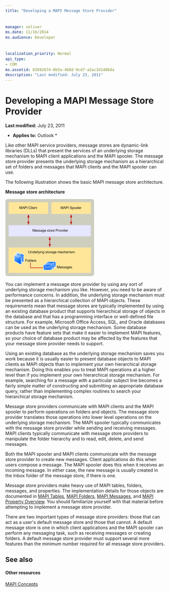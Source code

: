 ```yaml
---
title: "Developing a MAPI Message Store Provider"
 
 
manager: soliver
ms.date: 11/16/2014
ms.audience: Developer
 
 
localization_priority: Normal
api_type:
- COM
ms.assetid: 83692674-0b5a-468d-9cd7-a2ac3d140bda
description: "Last modified: July 23, 2011"
---
```


# Developing a MAPI Message Store Provider

 **Last modified:** July 23, 2011 
  
 * **Applies to:** Outlook * 
  
Like other MAPI service providers, message stores are dynamic-link libraries (DLLs) that present the services of an underlying storage mechanism to MAPI client applications and the MAPI spooler. The message store provider presents the underlying storage mechanism as a hierarchical set of folders and messages that MAPI clients and the MAPI spooler can use.
  
The following illustration shows the basic MAPI message store architecture.
  
 **Message store architecture**
  
![Message store architecture](media/storearc.gif)
  
You can implement a message store provider by using any sort of underlying storage mechanism you like. However, you need to be aware of performance concerns. In addition, the underlying storage mechanism must be presented as a hierarchical collection of MAPI objects. These requirements mean that message stores are typically implemented by using an existing database product that supports hierarchical storage of objects in the database and that has a programming interface or well-defined file structure. For example, Microsoft Office Access, SQL, and Oracle databases can be used as the underlying storage mechanism. Some database products have feature sets that make it easier to implement MAPI features, so your choice of database product may be affected by the features that your message store provider needs to support.
  
Using an existing database as the underlying storage mechanism saves you work because it is usually easier to present database objects to MAPI clients as MAPI objects than to implement your own hierarchical storage mechanism. Doing this enables you to treat MAPI operations at a higher level than if you implement your own hierarchical storage mechanism. For example, searching for a message with a particular subject line becomes a fairly simple matter of constructing and submitting an appropriate database query, rather than implementing complex routines to search your hierarchical storage mechanism.
  
Message store providers communicate with MAPI clients and the MAPI spooler to perform operations on folders and objects. The message store provider translates those operations into lower level operations on the underlying storage mechanism. The MAPI spooler typically communicates with the message store provider while sending and receiving messages. MAPI clients typically communicate with message store providers to manipulate the folder hierarchy and to read, edit, delete, and send messages.
  
Both the MAPI spooler and MAPI clients communicate with the message store provider to create new messages. Client applications do this when users compose a message. The MAPI spooler does this when it receives an incoming message. In either case, the new message is usually created in the Inbox folder of the message store, if there is one.
  
Message store providers make heavy use of MAPI tables, folders, messages, and properties. The implementation details for those objects are documented in [MAPI Tables](mapi-tables.md), [MAPI Folders](mapi-folders.md), [MAPI Messages](mapi-messages.md), and [MAPI Property Overview](mapi-property-overview.md). You should familiarize yourself with that material before attempting to implement a message store provider.
  
There are two important types of message store providers: those that can act as a user's default message store and those that cannot. A default message store is one in which client applications and the MAPI spooler can perform any messaging task, such as receiving messages or creating folders. A default message store provider must support several more features than the minimum number required for all message store providers.
  
## See also

#### Other resources

[MAPI Concepts](mapi-concepts.md)

